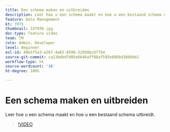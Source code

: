```yaml
---
title: Een schema maken en uitbreiden
description: Leer hoe u een schema maakt en hoe u een bestaand schema uitbreidt.
feature: Data Management
kt: 7975
thumbnail: 337939.jpg
doc-type: feature video
team: TM
role: Admin, Developer
level: Beginner
exl-id: 40e5f5a3-e267-4a65-8590-32958bc67764
source-git-commit: ca13bdbd7d95e6646aff88af595e866bd3666bb2
workflow-type: ht
source-wordcount: '36'
ht-degree: 100%

---
```


# Een schema maken en uitbreiden

Leer hoe u een schema maakt en hoe u een bestaand schema uitbreidt.

>[!VIDEO](https://video.tv.adobe.com/v/337939?quality=12)
